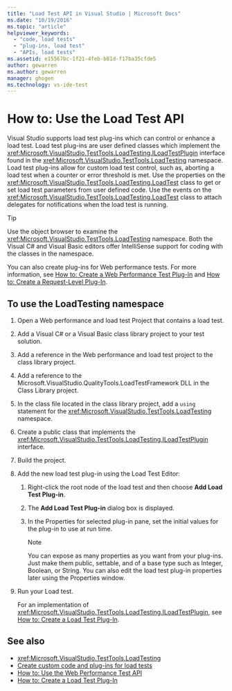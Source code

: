 ```yaml
---
title: "Load Test API in Visual Studio | Microsoft Docs"
ms.date: "10/19/2016"
ms.topic: "article"
helpviewer_keywords:
  - "code, load tests"
  - "plug-ins, load test"
  - "APIs, load tests"
ms.assetid: e15567bc-1f21-4feb-b81d-f17ba35cfde5
author: gewarren
ms.author: gewarren
manager: ghogen
ms.technology: vs-ide-test
---
```

# How to: Use the Load Test API

Visual Studio supports load test plug-ins which can control or enhance a load test. Load test plug-ins are user defined classes which implement the <xref:Microsoft.VisualStudio.TestTools.LoadTesting.ILoadTestPlugin> interface found in the <xref:Microsoft.VisualStudio.TestTools.LoadTesting> namespace. Load test plug-ins allow for custom load test control, such as, aborting a load test when a counter or error threshold is met. Use the properties on the <xref:Microsoft.VisualStudio.TestTools.LoadTesting.LoadTest> class to get or set load test parameters from user defined code. Use the events on the <xref:Microsoft.VisualStudio.TestTools.LoadTesting.LoadTest> class to attach delegates for notifications when the load test is running.

> [!TIP]
> Use the object browser to examine the <xref:Microsoft.VisualStudio.TestTools.LoadTesting> namespace. Both the Visual C# and Visual Basic editors offer IntelliSense support for coding with the classes in the namespace.

You can also create plug-ins for Web performance tests. For more information, see [How to: Create a Web Performance Test Plug-In](../test/how-to-create-a-web-performance-test-plug-in.md) and [How to: Create a Request-Level Plug-In](../test/how-to-create-a-request-level-plug-in.md).

## To use the LoadTesting namespace

1.  Open a Web performance and load test Project that contains a load test.

2.  Add a Visual C# or a Visual Basic class library project to your test solution.

3.  Add a reference in the Web performance and load test project to the class library project.

4.  Add a reference to the Microsoft.VisualStudio.QualityTools.LoadTestFramework DLL in the Class Library project.

5.  In the class file located in the class library project, add a `using` statement for the <xref:Microsoft.VisualStudio.TestTools.LoadTesting> namespace.

6.  Create a public class that implements the <xref:Microsoft.VisualStudio.TestTools.LoadTesting.ILoadTestPlugin> interface.

7.  Build the project.

8.  Add the new load test plug-in using the Load Test Editor:

    1.  Right-click the root node of the load test and then choose **Add Load Test Plug-in**.

    2.  The **Add Load Test Plug-in** dialog box is displayed.

    3.  In the Properties for selected plug-in pane, set the initial values for the plug-in to use at run time.

        > [!NOTE]
        > You can expose as many properties as you want from your plug-ins. Just make them public, settable, and of a base type such as Integer, Boolean, or String. You can also edit the load test plug-in properties later using the Properties window.

9. Run your Load test.

     For an implementation of <xref:Microsoft.VisualStudio.TestTools.LoadTesting.ILoadTestPlugin>, see [How to: Create a Load Test Plug-In](../test/how-to-create-a-load-test-plug-in.md).

## See also

- <xref:Microsoft.VisualStudio.TestTools.LoadTesting>
- [Create custom code and plug-ins for load tests](../test/create-custom-code-and-plug-ins-for-load-tests.md)
- [How to: Use the Web Performance Test API](../test/how-to-use-the-web-performance-test-api.md)
- [How to: Create a Load Test Plug-In](../test/how-to-create-a-load-test-plug-in.md)
